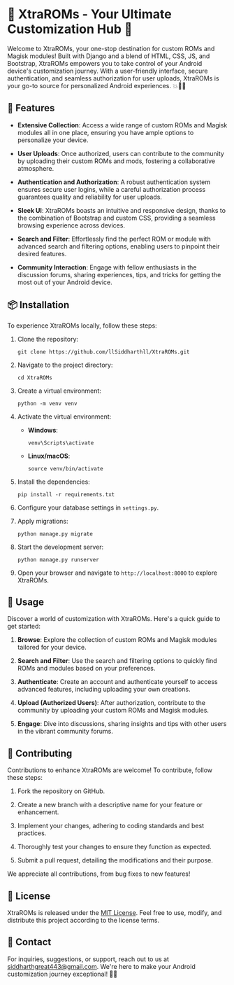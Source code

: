 # 🌟 XtraROMs - Your Ultimate Customization Hub 🌟

Welcome to XtraROMs, your one-stop destination for custom ROMs and Magisk modules! Built with Django and a blend of HTML, CSS, JS, and Bootstrap, XtraROMs empowers you to take control of your Android device's customization journey. With a user-friendly interface, secure authentication, and seamless authorization for user uploads, XtraROMs is your go-to source for personalized Android experiences. 💥🔧📱

## 📌 Features

- **Extensive Collection**: Access a wide range of custom ROMs and Magisk modules all in one place, ensuring you have ample options to personalize your device.

- **User Uploads**: Once authorized, users can contribute to the community by uploading their custom ROMs and mods, fostering a collaborative atmosphere.

- **Authentication and Authorization**: A robust authentication system ensures secure user logins, while a careful authorization process guarantees quality and reliability for user uploads.

- **Sleek UI**: XtraROMs boasts an intuitive and responsive design, thanks to the combination of Bootstrap and custom CSS, providing a seamless browsing experience across devices.

- **Search and Filter**: Effortlessly find the perfect ROM or module with advanced search and filtering options, enabling users to pinpoint their desired features.

- **Community Interaction**: Engage with fellow enthusiasts in the discussion forums, sharing experiences, tips, and tricks for getting the most out of your Android device.

## 📦 Installation

To experience XtraROMs locally, follow these steps:

1. Clone the repository:

   ```shell
   git clone https://github.com/llSiddharthll/XtraROMs.git
   ```

2. Navigate to the project directory:

   ```shell
   cd XtraROMs
   ```

3. Create a virtual environment:

   ```shell
   python -m venv venv
   ```

4. Activate the virtual environment:

   - **Windows**:

     ```shell
     venv\Scripts\activate
     ```

   - **Linux/macOS**:

     ```shell
     source venv/bin/activate
     ```

5. Install the dependencies:

   ```shell
   pip install -r requirements.txt
   ```

6. Configure your database settings in `settings.py`.

7. Apply migrations:

   ```shell
   python manage.py migrate
   ```

8. Start the development server:

   ```shell
   python manage.py runserver
   ```

9. Open your browser and navigate to `http://localhost:8000` to explore XtraROMs.

## 📝 Usage

Discover a world of customization with XtraROMs. Here's a quick guide to get started:

1. **Browse**: Explore the collection of custom ROMs and Magisk modules tailored for your device.

2. **Search and Filter**: Use the search and filtering options to quickly find ROMs and modules based on your preferences.

3. **Authenticate**: Create an account and authenticate yourself to access advanced features, including uploading your own creations.

4. **Upload (Authorized Users)**: After authorization, contribute to the community by uploading your custom ROMs and Magisk modules.

5. **Engage**: Dive into discussions, sharing insights and tips with other users in the vibrant community forums.

## 🤝 Contributing

Contributions to enhance XtraROMs are welcome! To contribute, follow these steps:

1. Fork the repository on GitHub.

2. Create a new branch with a descriptive name for your feature or enhancement.

3. Implement your changes, adhering to coding standards and best practices.

4. Thoroughly test your changes to ensure they function as expected.

5. Submit a pull request, detailing the modifications and their purpose.

We appreciate all contributions, from bug fixes to new features!

## 📃 License

XtraROMs is released under the [MIT License](LICENSE.md). Feel free to use, modify, and distribute this project according to the license terms.

## 📧 Contact

For inquiries, suggestions, or support, reach out to us at siddharthgreat443@gmail.com. We're here to make your Android customization journey exceptional! 🚀🌟
